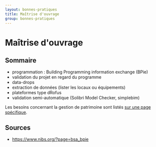 ```yaml
---
layout: bonnes-pratiques
title: Maîtrise d'ouvrage
group: bonnes-pratiques
---
```


# Maîtrise d'ouvrage

## Sommaire

* programmation : Building Programming information exchange (BPie)
* validation du projet en regard du programme
* data-drops
* extraction de données (lister les locaux ou équipements)
* plateformes type dRofus
* validation semi-automatique (Solibri Model Checker, simplebim)

Les besoins concernant la gestion de patrimoine sont listés [sur une page spécifique](gestion-de-patrimoine.html).

## Sources

* https://www.nibs.org/?page=bsa_bpie
